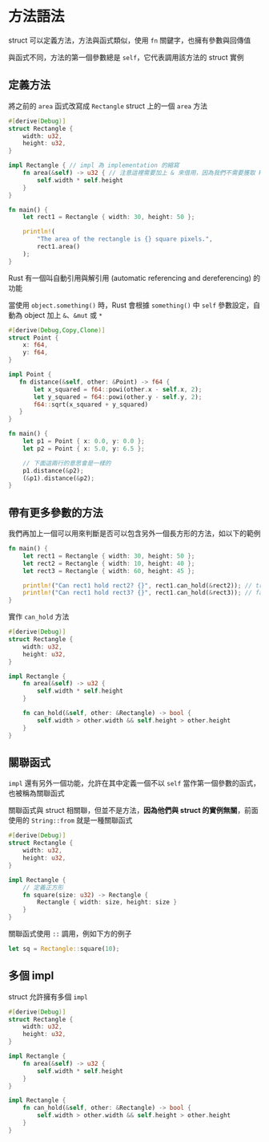 # 方法語法

struct 可以定義方法，方法與函式類似，使用 `fn` 關鍵字，也擁有參數與回傳值

與函式不同，方法的第一個參數總是 `self`，它代表調用該方法的 struct 實例

## 定義方法

將之前的 `area` 函式改寫成 `Rectangle` struct 上的一個 `area` 方法

```rust
#[derive(Debug)]
struct Rectangle {
    width: u32,
    height: u32,
}

impl Rectangle { // impl 為 implementation 的縮寫
    fn area(&self) -> u32 { // 注意這裡需要加上 & 來借用，因為我們不需要獲取 Rectangle 實例的所有權
        self.width * self.height
    }
}

fn main() {
    let rect1 = Rectangle { width: 30, height: 50 };

    println!(
        "The area of the rectangle is {} square pixels.",
        rect1.area()
    );
}
```

Rust 有一個叫自動引用與解引用 (automatic referencing and dereferencing) 的功能

當使用 `object.something()` 時，Rust 會根據 `something()` 中 `self` 參數設定，自動為 object 加上 `&`、`&mut` 或 `*`

```rust
#[derive(Debug,Copy,Clone)]
struct Point {
    x: f64,
    y: f64,
}

impl Point {
   fn distance(&self, other: &Point) -> f64 {
       let x_squared = f64::powi(other.x - self.x, 2);
       let y_squared = f64::powi(other.y - self.y, 2);
       f64::sqrt(x_squared + y_squared)
   }
}

fn main() {
    let p1 = Point { x: 0.0, y: 0.0 };
    let p2 = Point { x: 5.0, y: 6.5 };

    // 下面這兩行的意思會是一樣的
    p1.distance(&p2);
    (&p1).distance(&p2);
}
```

## 帶有更多參數的方法

我們再加上一個可以用來判斷是否可以包含另外一個長方形的方法，如以下的範例

```rust
fn main() {
    let rect1 = Rectangle { width: 30, height: 50 };
    let rect2 = Rectangle { width: 10, height: 40 };
    let rect3 = Rectangle { width: 60, height: 45 };

    println!("Can rect1 hold rect2? {}", rect1.can_hold(&rect2)); // true
    println!("Can rect1 hold rect3? {}", rect1.can_hold(&rect3)); // false
}
```

實作 `can_hold` 方法

```rust
#[derive(Debug)]
struct Rectangle {
    width: u32,
    height: u32,
}

impl Rectangle {
    fn area(&self) -> u32 {
        self.width * self.height
    }

    fn can_hold(&self, other: &Rectangle) -> bool {
        self.width > other.width && self.height > other.height
    }
}
```

## 關聯函式

`impl` 還有另外一個功能，允許在其中定義一個不以 `self` 當作第一個參數的函式，也被稱為關聯函式

關聯函式與 struct 相關聯，但並不是方法，**因為他們與 struct 的實例無關**，前面使用的 `String::from` 就是一種關聯函式

```rust
#[derive(Debug)]
struct Rectangle {
    width: u32,
    height: u32,
}

impl Rectangle {
    // 定義正方形
    fn square(size: u32) -> Rectangle {
        Rectangle { width: size, height: size }
    }
}
```

關聯函式使用 `::` 調用，例如下方的例子

```rust
let sq = Rectangle::square(10);
```

## 多個 impl

struct 允許擁有多個 `impl`

```rust
#[derive(Debug)]
struct Rectangle {
    width: u32,
    height: u32,
}

impl Rectangle {
    fn area(&self) -> u32 {
        self.width * self.height
    }
}

impl Rectangle {
    fn can_hold(&self, other: &Rectangle) -> bool {
        self.width > other.width && self.height > other.height
    }
}
```
